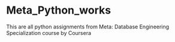 # Meta_Python_works
This are all python assignments from Meta: Database Engineering Specialization course by Coursera
